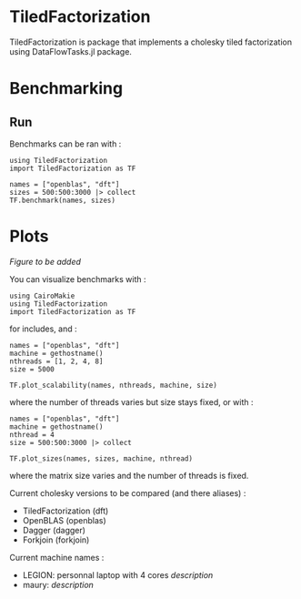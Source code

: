 # TiledFactorization

TiledFactorization is package that implements a cholesky tiled factorization using DataFlowTasks.jl package.

# Benchmarking

## Run

Benchmarks can be ran with :
```
using TiledFactorization
import TiledFactorization as TF

names = ["openblas", "dft"]
sizes = 500:500:3000 |> collect
TF.benchmark(names, sizes)
```

# Plots
*Figure to be added*

You can visualize benchmarks with :

```
using CairoMakie
using TiledFactorization
import TiledFactorization as TF
```
for includes, and :

```
names = ["openblas", "dft"]
machine = gethostname()
nthreads = [1, 2, 4, 8]
size = 5000

TF.plot_scalability(names, nthreads, machine, size)
```
where the number of threads varies but size stays fixed, or with :

```
names = ["openblas", "dft"]
machine = gethostname()
nthread = 4
size = 500:500:3000 |> collect

TF.plot_sizes(names, sizes, machine, nthread)
```

where the matrix size varies and the number of threads is fixed.

Current cholesky versions to be compared (and there aliases) :
* TiledFactorization (dft)
* OpenBLAS (openblas)
* Dagger (dagger)
* Forkjoin (forkjoin)

Current machine names :
* LEGION: personnal laptop with 4 cores *description*
* maury: *description*